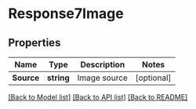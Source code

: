 # Response7Image

## Properties
Name | Type | Description | Notes
------------ | ------------- | ------------- | -------------
**Source** | **string** | Image source | [optional] 

[[Back to Model list]](../README.md#documentation-for-models) [[Back to API list]](../README.md#documentation-for-api-endpoints) [[Back to README]](../README.md)


